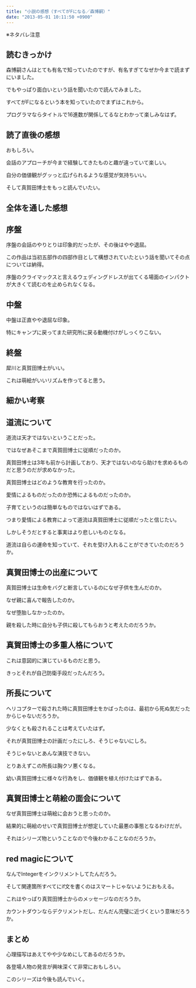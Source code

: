 ```yaml
---
title: "小説の感想（すべてがFになる／森博嗣）"
date: "2013-05-01 10:11:50 +0900"
---
```


※ネタバレ注意

## 読むきっかけ

森博嗣さんはとても有名で知っていたのですが、有名すぎてなぜか今まで読まずにいました。

でもやっぱり面白いという話を聞いたので読んでみました。

すべてがFになるという本を知っていたのでまずはこれから。

プログラマならタイトルで16進数が関係してるなとわかって楽しみなはず。

## 読了直後の感想

おもしろい。

会話のアプローチが今まで経験してきたものと趣が違っていて楽しい。

自分の価値観がグッっと広げられるような感覚が気持ちいい。

そして真賀田博士をもっと読んでいたい。

## 全体を通した感想

## 序盤

序盤の会話のやりとりは印象的だったが、その後はやや退屈。

この作品は当初五部作の四部作目として構想されていたという話を聞いてその点については納得。

序盤のクライマックスと言えるウェディングドレスが出てくる場面のインパクトが大きくて読むのを止められなくなる。

## 中盤

中盤は正直やや退屈な印象。

特にキャンプに戻ってまた研究所に戻る動機付けがしっくりこない。

## 終盤

犀川と真賀田博士がいい。

これは萌絵がいいリズムを作ってると思う。

## 細かい考察

## 道流について

道流は天才ではないということだった。

ではなぜあそこまで真賀田博士に従順だったのか。

真賀田博士は3年も前から計画しており、天才ではないのなら助けを求めるものだと思うのだが求めなかった。

真賀田博士はどのような教育を行ったのか。

愛情によるものだったのか恐怖によるものだったのか。

子育てというのは簡単なものではないはずである。

つまり愛情による教育によって道流は真賀田博士に従順だったと信じたい。

しかしそうだとすると事実はより悲しいものとなる。

道流は自らの運命を知っていて、それを受け入れることができていたのだろうか。

## 真賀田博士の出産について

真賀田博士は生命をバグと断言しているのになぜ子供を生んだのか。

なぜ親に喜んで報告したのか。

なぜ堕胎しなかったのか。

親を殺した時に自分も子供に殺してもらおうと考えたのだろうか。

## 真賀田博士の多重人格について

これは意図的に演じているものだと思う。

きっとそれが自己防衛手段だったんだろう。

## 所長について

ヘリコプターで殺された時に真賀田博士をかばったのは、最初から死ぬ気だったからじゃないだろうか。

少なくとも殺されることは考えていたはず。

それが真賀田博士の計画だったにしろ、そうじゃないにしろ。

そうじゃないとあんな演技できない。

とりあえずこの所長は胸クソ悪くなる。

幼い真賀田博士に様々な行為をし、価値観を植え付けたはずである。

## 真賀田博士と萌絵の面会について

なぜ真賀田博士は萌絵に会おうと思ったのか。

結果的に萌絵のせいで真賀田博士が想定していた最悪の事態となるわけだが。

それはシリーズ物ということなので今後わかることなのだろうか。

## red magicについて

なんでIntegerをインクリメントしてたんだろう。

そして関連箇所すべてにif文を書くのはスマートじゃないようにおもえる。

これはやっぱり真賀田博士からのメッセージなのだろうか。

カウントダウンならデクリメントだし、だんだん完璧に近づくという意味だろうか。

## まとめ

心理描写はあえてやや少なめにしてあるのだろうか。

各登場人物の発言が興味深くて非常におもしろい。

このシリーズは今後も読んでいく。
